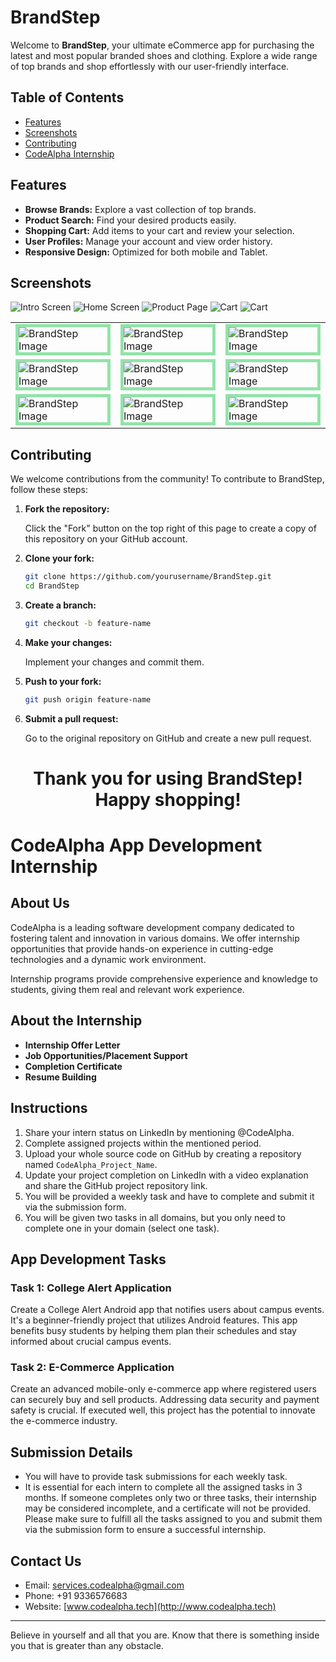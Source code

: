 # BrandStep

Welcome to **BrandStep**, your ultimate eCommerce app for purchasing the latest and most popular branded shoes and clothing. Explore a wide range of top brands and shop effortlessly with our user-friendly interface.

## Table of Contents

- [Features](#features)
- [Screenshots](#screenshots)
- [Contributing](#contributing)
- [CodeAlpha Internship](#CodeAlphaAppDevelopmentInternship)

## Features

- **Browse Brands:** Explore a vast collection of top brands.
- **Product Search:** Find your desired products easily.
- **Shopping Cart:** Add items to your cart and review your selection.
- **User Profiles:** Manage your account and view order history.
- **Responsive Design:** Optimized for both mobile and Tablet.

## Screenshots

![Intro Screen](https://github.com/3mohamed-abdelfattah/CodeAlpha-eCommerce/assets/142848460/0d79b006-8225-4705-b3e6-5d68d4080792)
![Home Screen](https://github.com/3mohamed-abdelfattah/CodeAlpha-eCommerce/assets/142848460/ac572b5b-4b11-4f75-821a-66248e7154d5)
![Product Page](https://github.com/3mohamed-abdelfattah/CodeAlpha-eCommerce/assets/142848460/6962aa83-9955-42c4-a574-2765b2a405d9)
![Cart](https://github.com/3mohamed-abdelfattah/CodeAlpha-eCommerce/assets/142848460/2b17912c-c91a-4439-a962-3f53fb4c762f)
![Cart](https://github.com/3mohamed-abdelfattah/CodeAlpha-eCommerce/assets/142848460/805c8d72-4207-4f56-9a98-04901b54f43c)


 <table align="center">
  <tr>
    <td><img src="https://github.com/3mohamed-abdelfattah/CodeAlpha-eCommerce/assets/142848460/25475ff8-05b0-460d-8d2a-f01cff797250" alt="BrandStep Image"  style="border: 5px solid #92E3A9;"/></td>
    <td><img src="https://github.com/3mohamed-abdelfattah/CodeAlpha-eCommerce/assets/142848460/9011afd9-9fee-4e23-a844-8c53fc4aba18" alt="BrandStep Image"  style="border: 5px solid #92E3A9;"/></td>
    <td><img src="https://github.com/3mohamed-abdelfattah/CodeAlpha-eCommerce/assets/142848460/5c74cfb3-4815-41f0-b24f-5a39b13ba123" alt="BrandStep Image"  style="border: 5px solid #92E3A9;"/></td>
  </tr>
  <tr>
    <td><img src="https://github.com/3mohamed-abdelfattah/CodeAlpha-eCommerce/assets/142848460/d657faef-f7e3-484b-b6aa-5bca7f856731" alt="BrandStep Image"  style="border: 5px solid #92E3A9;"/></td>
    <td><img src="https://github.com/3mohamed-abdelfattah/CodeAlpha-eCommerce/assets/142848460/c8f0a96d-2ac5-4ffc-bcaf-52fbad75926d" alt="BrandStep Image"  style="border: 5px solid #92E3A9;"/></td>
    <td><img src="https://github.com/3mohamed-abdelfattah/CodeAlpha-eCommerce/assets/142848460/0015d760-266f-471d-b681-80fc30438c30" alt="BrandStep Image"  style="border: 5px solid #92E3A9;"/></td>
  </tr>
  <tr>
    <td><img src="https://github.com/3mohamed-abdelfattah/CodeAlpha-eCommerce/assets/142848460/fa79697a-494f-482a-ae36-591e8bf8009c" alt="BrandStep Image"  style="border: 5px solid #92E3A9;"/></td>
    <td><img src="https://github.com/3mohamed-abdelfattah/CodeAlpha-eCommerce/assets/142848460/a8281b02-7603-400b-9979-65fa0110e268" alt="BrandStep Image"  style="border: 5px solid #92E3A9;"/></td>
    <td><img src="https://github.com/3mohamed-abdelfattah/CodeAlpha-eCommerce/assets/142848460/0cf3c7f4-31a7-4fdd-8570-2eac917b23b6" alt="BrandStep Image"  style="border: 5px solid #92E3A9;"/></td>
  </tr>
</table>


## Contributing

We welcome contributions from the community! To contribute to BrandStep, follow these steps:

1. **Fork the repository:**

    Click the "Fork" button on the top right of this page to create a copy of this repository on your GitHub account.

2. **Clone your fork:**

    ```bash
    git clone https://github.com/yourusername/BrandStep.git
    cd BrandStep
    ```

3. **Create a branch:**

    ```bash
    git checkout -b feature-name
    ```

4. **Make your changes:**

    Implement your changes and commit them.

5. **Push to your fork:**

    ```bash
    git push origin feature-name
    ```

6. **Submit a pull request:**

    Go to the original repository on GitHub and create a new pull request.


<h1 align="center">Thank you for using BrandStep! Happy shopping!</h1>




# CodeAlpha App Development Internship

## About Us
CodeAlpha is a leading software development company dedicated to fostering talent and innovation in various domains. We offer internship opportunities that provide hands-on experience in cutting-edge technologies and a dynamic work environment.

Internship programs provide comprehensive experience and knowledge to students, giving them real and relevant work experience.

## About the Internship
- **Internship Offer Letter**
- **Job Opportunities/Placement Support**
- **Completion Certificate**
- **Resume Building**

## Instructions
1. Share your intern status on LinkedIn by mentioning @CodeAlpha.
2. Complete assigned projects within the mentioned period.
3. Upload your whole source code on GitHub by creating a repository named `CodeAlpha_Project_Name`.
4. Update your project completion on LinkedIn with a video explanation and share the GitHub project repository link.
5. You will be provided a weekly task and have to complete and submit it via the submission form.
6. You will be given two tasks in all domains, but you only need to complete one in your domain (select one task).

## App Development Tasks

### Task 1: College Alert Application
Create a College Alert Android app that notifies users about campus events. It's a beginner-friendly project that utilizes Android features. This app benefits busy students by helping them plan their schedules and stay informed about crucial campus events.

### Task 2: E-Commerce Application
Create an advanced mobile-only e-commerce app where registered users can securely buy and sell products. Addressing data security and payment safety is crucial. If executed well, this project has the potential to innovate the e-commerce industry.

## Submission Details
- You will have to provide task submissions for each weekly task.
- It is essential for each intern to complete all the assigned tasks in 3 months. If someone completes only two or three tasks, their internship may be considered incomplete, and a certificate will not be provided. Please make sure to fulfill all the tasks assigned to you and submit them via the submission form to ensure a successful internship.

## Contact Us
- Email: [services.codealpha@gmail.com](mailto:services.codealpha@gmail.com)
- Phone: +91 9336576683
- Website: [www.codealpha.tech](http://www.codealpha.tech)

---

Believe in yourself and all that you are. Know that there is something inside you that is greater than any obstacle.
